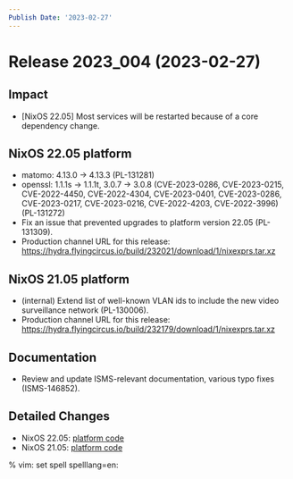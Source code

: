 ```yaml
---
Publish Date: '2023-02-27'
---
```


# Release 2023_004 (2023-02-27)

## Impact

- \[NixOS 22.05\] Most services will be restarted because of a core dependency change.

## NixOS 22.05 platform

- matomo: 4.13.0 -> 4.13.3 (PL-131281)
- openssl: 1.1.1s -> 1.1.1t, 3.0.7 -> 3.0.8 (CVE-2023-0286, CVE-2023-0215,
  CVE-2022-4450, CVE-2022-4304, CVE-2023-0401, CVE-2023-0286, CVE-2023-0217,
  CVE-2023-0216, CVE-2022-4203, CVE-2022-3996) (PL-131272)
- Fix an issue that prevented upgrades to platform version 22.05 (PL-131309).
- Production channel URL for this release: https://hydra.flyingcircus.io/build/232021/download/1/nixexprs.tar.xz

## NixOS 21.05 platform

- (internal) Extend list of well-known VLAN ids to include the new video
  surveillance network (PL-130006).
- Production channel URL for this release: https://hydra.flyingcircus.io/build/232179/download/1/nixexprs.tar.xz

## Documentation

- Review and update ISMS-relevant documentation, various typo fixes (ISMS-146852).

## Detailed Changes

- NixOS 22.05: [platform code](https://github.com/flyingcircusio/fc-nixos/compare/fc/r2023_003/22.05...0224f9b76888bd6d46dcfb25637c39029fada9ac)
- NixOS 21.05: [platform code](https://github.com/flyingcircusio/fc-nixos/compare/fc/r2023_003/21.05...33a9cfef2a215bdff6fecafa74adbb9f365b4b7e)

% vim: set spell spelllang=en:
